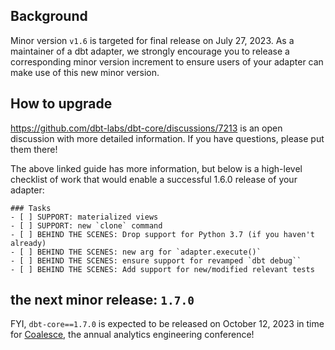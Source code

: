 ## Background <!-- markdownlint-disable-line MD041 -->

Minor version `v1.6` is targeted for final release on July 27, 2023. As a maintainer of a dbt adapter, we strongly encourage you to release a corresponding minor version increment to ensure users of your adapter can make use of this new minor version.

## How to upgrade

https://github.com/dbt-labs/dbt-core/discussions/7213 is an open discussion with more detailed information. If you have questions, please put them there!

The above linked guide has more information, but below is a high-level checklist of work that would enable a successful 1.6.0 release of your adapter:

```[tasklist]
### Tasks
- [ ] SUPPORT: materialized views
- [ ] SUPPORT: new `clone` command
- [ ] BEHIND THE SCENES: Drop support for Python 3.7 (if you haven't already)
- [ ] BEHIND THE SCENES: new arg for `adapter.execute()`
- [ ] BEHIND THE SCENES: ensure support for revamped `dbt debug``
- [ ] BEHIND THE SCENES: Add support for new/modified relevant tests
```

## the next minor release: `1.7.0`

FYI, `dbt-core==1.7.0` is expected to be released on October 12, 2023 in time for [Coalesce](https://coalesce.getdbt.com/), the annual analytics engineering conference!